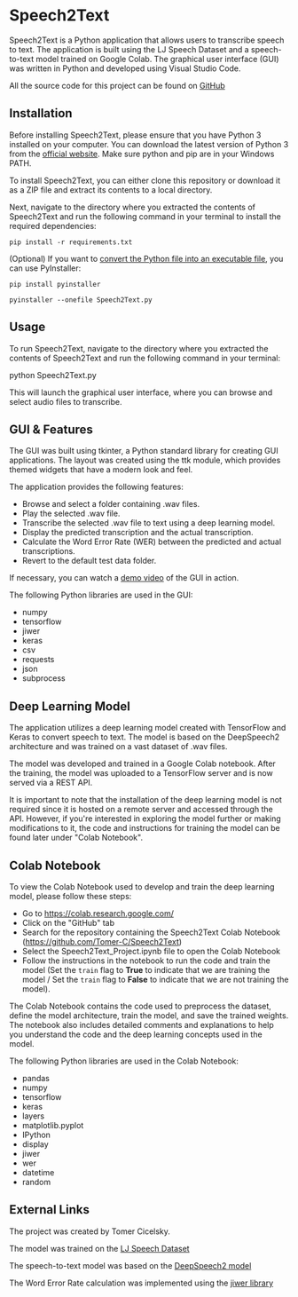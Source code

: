 # Speech2Text
Speech2Text is a Python application that allows users to transcribe speech to text. The application is built using the LJ Speech Dataset and a speech-to-text model trained on Google Colab. The graphical user interface (GUI) was written in Python and developed using Visual Studio Code.

All the source code for this project can be found on [GitHub](https://github.com/Tomer-C/Speech2Text)

## Installation
Before installing Speech2Text, please ensure that you have Python 3 installed on your computer. You can download the latest version of Python 3 from the [official website](https://www.python.org/downloads/). Make sure python and pip are in your Windows PATH.

To install Speech2Text, you can either clone this repository or download it as a ZIP file and extract its contents to a local directory.

Next, navigate to the directory where you extracted the contents of Speech2Text and run the following command in your terminal to install the required dependencies:

    pip install -r requirements.txt

(Optional) If you want to [convert the Python file into an executable file](https://datatofish.com/executable-pyinstaller/), you can use PyInstaller:

    pip install pyinstaller

    pyinstaller --onefile Speech2Text.py

## Usage
To run Speech2Text, navigate to the directory where you extracted the contents of Speech2Text and run the following command in your terminal:

python Speech2Text.py

This will launch the graphical user interface, where you can browse and select audio files to transcribe.

## GUI & Features
The GUI was built using tkinter, a Python standard library for creating GUI applications. The layout was created using the ttk module, which provides themed widgets that have a modern look and feel.

The application provides the following features:

- Browse and select a folder containing .wav files.
- Play the selected .wav file.
- Transcribe the selected .wav file to text using a deep learning model.
- Display the predicted transcription and the actual transcription.
- Calculate the Word Error Rate (WER) between the predicted and actual transcriptions.
- Revert to the default test data folder.

If necessary, you can watch a [demo video](https://photos.app.goo.gl/x7U4pi4uTHUZ5qpXA) of the GUI in action.

The following Python libraries are used in the GUI:
- numpy
- tensorflow
- jiwer
- keras
- csv
- requests
- json
- subprocess

## Deep Learning Model
The application utilizes a deep learning model created with TensorFlow and Keras to convert speech to text. The model is based on the DeepSpeech2 architecture and was trained on a vast dataset of .wav files.

The model was developed and trained in a Google Colab notebook. After the training, the model was uploaded to a TensorFlow server and is now served via a REST API.

It is important to note that the installation of the deep learning model is not required since it is hosted on a remote server and accessed through the API. However, if you're interested in exploring the model further or making modifications to it, the code and instructions for training the model can be found later under "Colab Notebook".

## Colab Notebook
To view the Colab Notebook used to develop and train the deep learning model, please follow these steps:

- Go to https://colab.research.google.com/
- Click on the "GitHub" tab
- Search for the repository containing the Speech2Text Colab Notebook (https://github.com/Tomer-C/Speech2Text)
- Select the Speech2Text_Project.ipynb file to open the Colab Notebook
- Follow the instructions in the notebook to run the code and train the model 
  (Set the `train` flag to **True** to indicate that we are training the model / Set the `train` flag to **False** to indicate that we are not training the model).

The Colab Notebook contains the code used to preprocess the dataset, define the model architecture, train the model, and save the trained weights. The notebook also includes detailed comments and explanations to help you understand the code and the deep learning concepts used in the model.

The following Python libraries are used in the Colab Notebook:
- pandas
- numpy
- tensorflow
- keras
- layers
- matplotlib.pyplot
- IPython
- display
- jiwer
- wer
- datetime
- random

## External Links
The project was created by Tomer Cicelsky.

The model was trained on the [LJ Speech Dataset](https://keithito.com/LJ-Speech-Dataset/)

The speech-to-text model was based on the [DeepSpeech2 model](https://nvidia.github.io/OpenSeq2Seq/html/speech-recognition/deepspeech2.html)

The Word Error Rate calculation was implemented using the [jiwer library](https://pypi.org/project/jiwer/)


